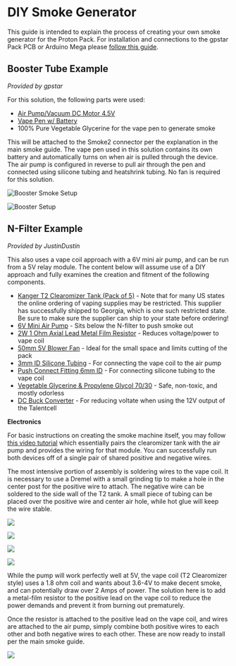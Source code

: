 # DIY Smoke Generator

This guide is intended to explain the process of creating your own smoke generator for the Proton Pack. For installation and connections to the gpstar Pack PCB or Arduino Mega please [follow this guide](SMOKE.md).

## Booster Tube Example

*Provided by gpstar*

For this solution, the following parts were used:

- [Air Pump/Vacuum DC Motor 4.5V](https://www.adafruit.com/product/4699) 
- [Vape Pen w/ Battery](https://www.joyetech.com/product/eroll-mac/)
- 100% Pure Vegetable Glycerine for the vape pen to generate smoke

This will be attached to the Smoke2 connector per the explanation in the main smoke guide. The vape pen used in this solution contains its own battery and automatically turns on when air is pulled through the device. The air pump is configured in reverse to pull air through the pen and connected using silicone tubing and heatshrink tubing. No fan is required for this solution.

![Booster Smoke Setup](images/SmokeBooster5.jpg)

![Booster Setup](images/SmokeBooster4.jpg)

## N-Filter Example

*Provided by JustinDustin*

This also uses a vape coil approach with a 6V mini air pump, and can be run from a 5V relay module. The content below will assume use of a DIY approach and fully examines the creation and fitment of the following components.

- [Kanger T2 Clearomizer Tank (Pack of 5)](https://www.ecigmafia.com/products/kanger-t2-clearomizer-tank-pack-of-5.html) - Note that for many US states the online ordering of vaping supplies may be restricted. This supplier has successfully shipped to Georgia, which is one such restricted state. Be sure to make sure the supplier can ship to your state before ordering!
- [6V Mini Air Pump](https://a.co/d/0gUOvwu) - Sits below the N-filter to push smoke out
- [2W 1 Ohm Axial Lead Metal Film Resistor](https://a.co/d/6BQW8AU) - Reduces voltage/power to vape coil
- [50mm 5V Blower Fan](https://a.co/d/iaizRpN) - Ideal for the small space and limits cutting of the pack
- [3mm ID Silicone Tubing](https://a.co/d/5PaWppP) - For connecting the vape coil to the air pump
- [Push Connect Fitting 6mm ID](https://a.co/d/dLrPN3C) - For connecting silicone tubing to the vape coil
- [Vegetable Glycerine & Propylene Glycol 70/30](https://a.co/d/5PaWppP) - Safe, non-toxic, and mostly odorless
- [DC Buck Converter](https://a.co/d/7GAJham) - For reducing voltate when using the 12V output of the Talentcell

**Electronics**

For basic instructions on creating the smoke machine itself, you may follow [this video tutorial](https://www.youtube.com/watch?v=uDISX8MMLak) which essentially pairs the clearomizer tank with the air pump and provides the wiring for that module. You can successfully run both devices off of a single pair of shared positive and negative wires.

The most intensive portion of assembly is soldering wires to the vape coil. It is necessary to use a Dremel with a small grinding tip to make a hole in the center post for the positive wire to attach. The negative wire can be soldered to the side wall of the T2 tank. A small piece of tubing can be placed over the positive wire and center air hole, while hot glue will keep the wire stable.

![](images/SmokeGen1.jpg)

![](images/SmokeGen2.jpg)

![](images/SmokeGen3.jpg)

![](images/SmokeGen4.jpg)

While the pump will work perfectly well at 5V, the vape coil (T2 Clearomizer style) uses a 1.8 ohm coil and wants about 3.6-4V to make decent smoke, and can potentially draw over 2 Amps of power. The solution here is to add a metal-film resistor to the positive lead on the vape coil to reduce the power demands and prevent it from burning out prematurely.

Once the resistor is attached to the positive lead on the vape coil, and wires are attached to the air pump, simply combine both positive wires to each other and both negative wires to each other. These are now ready to install per the main smoke guide.

![](images/SmokeGenBox.jpg)